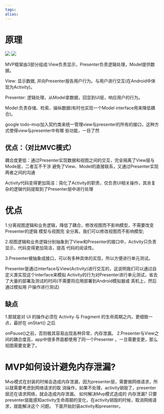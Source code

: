 ```yaml
---
tags: 
alias:
---
```

# 原理
![](https://imgconvert.csdnimg.cn/aHR0cHM6Ly91cGxvYWQtaW1hZ2VzLmppYW5zaHUuaW8vdXBsb2FkX2ltYWdlcy85NDQzNjUtOWYwOTkzMjg3NzBkYWZhYi5wbmc?x-oss-process=image/format,png)
![](https://imgconvert.csdnimg.cn/aHR0cHM6Ly91cGxvYWQtaW1hZ2VzLmppYW5zaHUuaW8vdXBsb2FkX2ltYWdlcy85NDQzNjUtMGVkODc0Y2IzMjg3YTdlMi5wbmc?x-oss-process=image/format,png)



MVP框架由3部分组成:View负责显示，Presenter负责逻辑处理，Model提供数据。

View: 显示数据, 并向Presenter报告用户行为。与用户进行交互(在Android中体现为Activity)。

Presenter: 逻辑处理，从Model拿数据，回显到UI层，响应用户的行为。

Model:负责存储、检索、操纵数据(有时也实现一个Model interface用来降低耦合)。

google todo-mvp加入契约类来统一管理view与presenter的所有的接口，这种方式使得view与presenter中有哪 些功能，一目了然
## 优点：（对比MVC模式）
耦合度更低：通过Presenter实现数据和视图之间的交互，完全隔离了View层与Mode层，二者互不干涉
避免了View、Model的直接联系，又通过Presenter实现两者之间的沟通

Activity代码变得更加简洁：简化了Activity的职责，仅负责UI相关操作，其余复杂的逻辑代码提取到了Presenter层中进行处理
# 优点

1.分离视图逻辑和业务逻辑，降低了耦合，修改视图而不影响模型，不需要改变Presenter的逻辑 模型与视图完 全分离，我们可以修改视图而不影响模型;

2.视图逻辑和业务逻辑分别抽象到了View和Presenter的接口中，Activity只负责显示，代码变得更加简洁，提高 代码的阅读性。

3.Presenter被抽象成接口，可以有多种具体的实现，所以方便进行单元测试。

Presenter是通过interface与View(Activity)进行交互的，这说明我们可以通过自定义类实现这个interface来模拟 Activity的行为对Presenter进行单元测试，省去了大量的部署及测试的时间(不需要将应用部署到Android模拟器或 真机上，然后通过模拟用 户操作进行测试)

## 缺点  
1.那就是对 UI 的操作必须在 Activity 与 Fragment 的生命周期之内，更细致一点，最好在 onStart() 之后

onPause()之前，否则极其容易出现各种异常，内存泄漏。 2.Presenter与View之间的耦合度高，app中很多界面都使用了同一个Presenter 。一旦需要变更，那么视图需要变更了。

# MVP如何设计避免内存泄漏?
Mvp模式在封装的时候会造成内存泄漏，因为presenter层，需要做网络请求，所以就需要考虑到网络请求的取 消操作，如果不处理，activity销毁了，presenter层还在请求网络，就会造成内存泄漏。 如何解决Mvp模式造成的 内存泄漏? 只要presenter层能感知activity生命周期的变化，在activity销毁的时候，取消网络请求，就能解决这个 问题。 下面开始封装activity和presenter。


